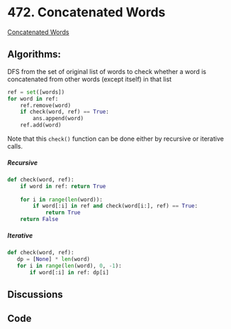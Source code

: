 # 472. Concatenated Words
[Concatenated Words](https://leetcode.com/problems/concatenated-words/)   

## Algorithms:
DFS from the set of original list of words to check whether a word is concatenated from other words (except itself) in that list 

```python
ref = set([words])
for word in ref:
    ref.remove(word)
    if check(word, ref) == True:
        ans.append(word)
    ref.add(word)   
```

Note that this `check()` function can be done either by recursive or iterative calls.

##### Recursive
```python
def check(word, ref):
    if word in ref: return True
    
    for i in range(len(word)):
        if word[:i] in ref and check(word[i:], ref) == True:
            return True
    return False
 ```
 
 
 ##### Iterative
 ```python
 def check(word, ref):
    dp = [None] * len(word)
    for i in range(len(word), 0, -1):
        if word[:i] in ref: dp[i]
 ```
 
 
 ## Discussions
 
 
 
 ## Code
 
 ```python
 
 ```
